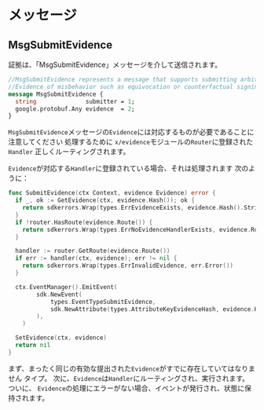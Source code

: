 # メッセージ

## MsgSubmitEvidence

証拠は、「MsgSubmitEvidence」メッセージを介して送信されます。

```protobuf
//MsgSubmitEvidence represents a message that supports submitting arbitrary
//Evidence of misbehavior such as equivocation or counterfactual signing.
message MsgSubmitEvidence {
  string              submitter = 1;
  google.protobuf.Any evidence  = 2;
}
```

`MsgSubmitEvidence`メッセージの`Evidence`には対応するものが必要であることに注意してください
処理するために `x/evidence`モジュールの`Router`に登録された `Handler`
正しくルーティングされます。

`Evidence`が対応する`Handler`に登録されている場合、それは処理されます
次のように：

```go
func SubmitEvidence(ctx Context, evidence Evidence) error {
  if _, ok := GetEvidence(ctx, evidence.Hash()); ok {
    return sdkerrors.Wrap(types.ErrEvidenceExists, evidence.Hash().String())
  }
  if !router.HasRoute(evidence.Route()) {
    return sdkerrors.Wrap(types.ErrNoEvidenceHandlerExists, evidence.Route())
  }

  handler := router.GetRoute(evidence.Route())
  if err := handler(ctx, evidence); err != nil {
    return sdkerrors.Wrap(types.ErrInvalidEvidence, err.Error())
  }

  ctx.EventManager().EmitEvent(
		sdk.NewEvent(
			types.EventTypeSubmitEvidence,
			sdk.NewAttribute(types.AttributeKeyEvidenceHash, evidence.Hash().String()),
		),
	)

  SetEvidence(ctx, evidence)
  return nil
}
```

まず、まったく同じの有効な提出された`Evidence`がすでに存在していてはなりません
タイプ。 次に、`Evidence`は`Handler`にルーティングされ、実行されます。 ついに、
`Evidence`の処理にエラーがない場合、イベントが発行され、状態に保持されます。 
